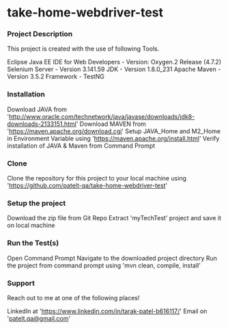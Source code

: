 # take-home-webdriver-test

### Project Description
This project is created with the use of following Tools.

Eclipse Java EE IDE for Web Developers - Version: Oxygen.2 Release (4.7.2)
Selenium Server - Version 3.141.59
JDK - Version 1.8.0_231
Apache Maven - Version 3.5.2
Framework - TestNG

### Installation
Download JAVA from 'http://www.oracle.com/technetwork/java/javase/downloads/jdk8-downloads-2133151.html'
Download MAVEN from 'https://maven.apache.org/download.cgi'
Setup JAVA_Home and M2_Home in Environment Variable using 'https://maven.apache.org/install.html'
Verify installation of JAVA & Maven from Command Prompt

### Clone
Clone the repository for this project to your local machine using 'https://github.com/patelt-qa/take-home-webdriver-test'

### Setup the project
Download the zip file from Git Repo
Extract 'myTechTest' project and save it on local machine

### Run the Test(s)
Open Command Prompt
Navigate to the downloaded project directory
Run the project from command prompt using 'mvn clean, compile, install'

### Support
Reach out to me at one of the following places!

LinkedIn at 'https://www.linkedin.com/in/tarak-patel-b616117/'
Email on 'patelt.qa@gmail.com'
